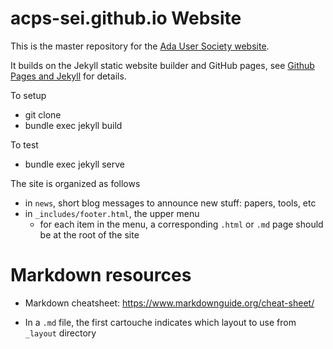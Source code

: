 # acps-sei.github.io Website

This is the master repository for the [Ada User Society website](https://ada-user-society.github.io).

It builds on the Jekyll static website builder
and GitHub pages, see [Github Pages and Jekyll](https://docs.github.com/en/github/working-with-github-pages/setting-up-a-github-pages-site-with-jekyll) for details.

To setup
- git clone
- bundle exec jekyll build

To test
- bundle exec jekyll serve

The site is organized as follows

- in `news`, short blog messages to announce new stuff: papers, tools, etc
- in `_includes/footer.html`, the upper menu
  - for each item in the menu, a corresponding `.html` or `.md` page should be at the root of the site

# Markdown resources

* Markdown cheatsheet: https://www.markdownguide.org/cheat-sheet/

* In a `.md` file, the first cartouche indicates which layout to use from `_layout` directory
